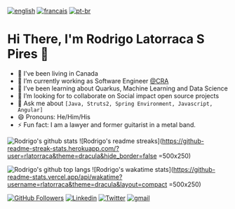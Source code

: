 [![english](https://img.shields.io/badge/Language-English-red)](https://github.com/jonatasemidio/multilanguage-readme-pattern/blob/master/README.md)
[![francais](https://img.shields.io/badge/Language-Fran%C3%A7ais-blue)](https://github.com/jonatasemidio/multilanguage-readme-pattern/blob/master/README.es.md)
[![pt-br](https://img.shields.io/badge/Language-Portugu%C3%AAs-brightgreen)](https://github.com/jonatasemidio/multilanguage-readme-pattern/blob/master/README.pt-br.md)

# Hi There, I'm Rodrigo Latorraca S Pires 👋
- :house_with_garden: I've been living in Canada
- 🔭 I’m currently working as Software Engineer [@CRA](https://www.cra-arc.gc.ca/)
- 🌱 I’ve been learning about Quarkus, Machine Learning and Data Science
- 👯 I’m looking for to collaborate on Social impact open source projects
- 💬 Ask me about `[Java, Struts2, Spring Environment, Javascript, Angular]` 
- 😄 Pronouns: He/Him/His
- ⚡ Fun fact: I am a lawyer and former guitarist in a metal band.

![Rodrigo's github stats](https://github-readme-stats.vercel.app/api?username=rlatorraca&theme=dracula&show_icons=true)
![Rodrigo's readme streaks](https://github-readme-streak-stats.herokuapp.com/?user=rlatorraca&theme=dracula&hide_border=false =500x250)

![Rodrigo's github top langs](https://github-readme-stats.vercel.app/api/top-langs/?username=rlatorraca&theme=dracula&layout=compact)
![Rodrigo's wakatime stats](https://github-readme-stats.vercel.app/api/wakatime?username=rlatorraca&theme=dracula&layout=compact =500x250)



[![GitHub Followers](https://img.shields.io/github/followers/rlatorraca?style=flat&labelColor=0D0D0D&logo=Github&Color=white)](https://github.com/rlatorraca)
[![Linkedin](https://img.shields.io/badge/-LinkedIn-060606?style=flat&labelColor=0D0D0D&logo=Linkedin&Color=white)](https://www.linkedin.com/in/rodrigo-ls-pires/)
[![Twitter](https://img.shields.io/badge/-Twitter-060606?style=flat&labelColor=0D0D0D&logo=Twitter&Color=white)](https://twitter.com/)
[![gmail](https://img.shields.io/badge/Gmail-D14836?style=flat&logo=Gmail&logoColor=white)](mailto:rlatorraca@gmail.com)

